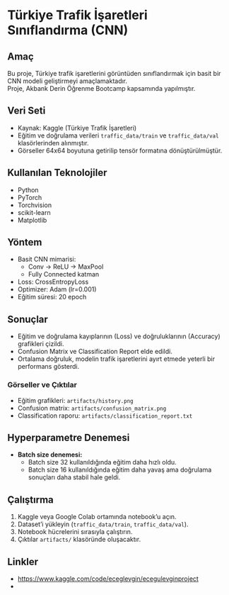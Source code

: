 # Türkiye Trafik İşaretleri Sınıflandırma (CNN)

## Amaç
Bu proje, Türkiye trafik işaretlerini görüntüden sınıflandırmak için basit bir CNN modeli geliştirmeyi amaçlamaktadır.  
Proje, Akbank Derin Öğrenme Bootcamp kapsamında yapılmıştır.

## Veri Seti
- Kaynak: Kaggle (Türkiye Trafik İşaretleri)  
- Eğitim ve doğrulama verileri `traffic_data/train` ve `traffic_data/val` klasörlerinden alınmıştır.  
- Görseller 64x64 boyutuna getirilip tensör formatına dönüştürülmüştür.

## Kullanılan Teknolojiler
- Python  
- PyTorch  
- Torchvision  
- scikit-learn  
- Matplotlib  

## Yöntem
- Basit CNN mimarisi:  
  - Conv → ReLU → MaxPool  
  - Fully Connected katman  
- Loss: CrossEntropyLoss  
- Optimizer: Adam (lr=0.001)  
- Eğitim süresi: 20 epoch  

## Sonuçlar
- Eğitim ve doğrulama kayıplarının (Loss) ve doğruluklarının (Accuracy) grafikleri çizildi.  
- Confusion Matrix ve Classification Report elde edildi.  
- Ortalama doğruluk, modelin trafik işaretlerini ayırt etmede yeterli bir performans gösterdi.  

### Görseller ve Çıktılar
- Eğitim grafikleri: `artifacts/history.png`  
- Confusion matrix: `artifacts/confusion_matrix.png`  
- Classification raporu: `artifacts/classification_report.txt`  

## Hyperparametre Denemesi
- **Batch size denemesi:**  
  - Batch size 32 kullanıldığında eğitim daha hızlı oldu.  
  - Batch size 16 kullanıldığında eğitim daha yavaş ama doğrulama sonuçları daha stabil hale geldi.  

## Çalıştırma
1. Kaggle veya Google Colab ortamında notebook’u açın.  
2. Dataset’i yükleyin (`traffic_data/train`, `traffic_data/val`).  
3. Notebook hücrelerini sırasıyla çalıştırın.  
4. Çıktılar `artifacts/` klasöründe oluşacaktır.  

## Linkler
- https://www.kaggle.com/code/eceglevgin/ecegulevginproject 
- 
